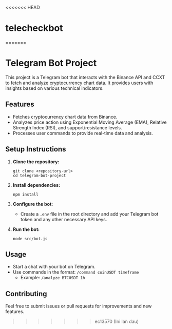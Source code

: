 <<<<<<< HEAD
# telecheckbot
=======
# Telegram Bot Project

This project is a Telegram bot that interacts with the Binance API and CCXT to fetch and analyze cryptocurrency chart data. It provides users with insights based on various technical indicators.

## Features

- Fetches cryptocurrency chart data from Binance.
- Analyzes price action using Exponential Moving Average (EMA), Relative Strength Index (RSI), and support/resistance levels.
- Processes user commands to provide real-time data and analysis.

## Setup Instructions

1. **Clone the repository:**
   ```
   git clone <repository-url>
   cd telegram-bot-project
   ```

2. **Install dependencies:**
   ```
   npm install
   ```

3. **Configure the bot:**
   - Create a `.env` file in the root directory and add your Telegram bot token and any other necessary API keys.

4. **Run the bot:**
   ```
   node src/bot.js
   ```

## Usage

- Start a chat with your bot on Telegram.
- Use commands in the format: `/command coinUSDT timeframe`
  - Example: `/analyze BTCUSDT 1h`

## Contributing

Feel free to submit issues or pull requests for improvements and new features.
>>>>>>> ec13570 (Ini lan dau)
